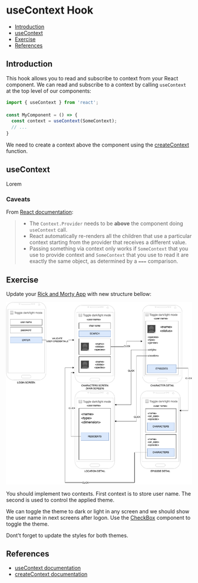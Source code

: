# useContext Hook

- [Introduction](#introduction)
- [useContext](#useContext)
- [Exercise](#exercise)
- [References](#references)

## Introduction

This hook allows you to read and subscribe to context from your React component. We can read and subscribe to a context by calling `useContext` at the top level of our components:

```js
import { useContext } from 'react';

const MyComponent = () => {
  const context = useContext(SomeContext);
  // ...
}
```

We need to create a context above the component using the [createContext](https://react.dev/reference/react/createContext) function.

## useContext
Lorem
### Caveats
From [React documentation](https://react.dev/reference/react/useContext#caveats):
> - The `Context.Provider` needs to be **above** the component doing `useContext` call.
> - React automatically re-renders all the children that use a particular context starting from the provider that receives a different value.
> - Passing something via context only works if `SomeContext` that you use to provide context and `SomeContext` that you use to read it are exactly the same object, as determined by a `===` comparison.

## Exercise

Update your [Rick and Morty App](../08-consuming-a-rest-api/README.md#exercise) with new structure bellow:

![Exercise](../assets/exerciseMockExtended.drawio.png)

You should implement two contexts. First context is to store user name. The second is used to control the applied theme.

We can toggle the theme to dark or light in any screen and we should show the user name in next screens after logon. Use the [CheckBox](https://reactnative.dev/docs/checkbox.html) component to toggle the theme.

Dont't forget to update the styles for both themes.

## References
- [useContext documentation](https://react.dev/reference/react/useContext)
- [createContext documentation](https://react.dev/reference/react/createContext)